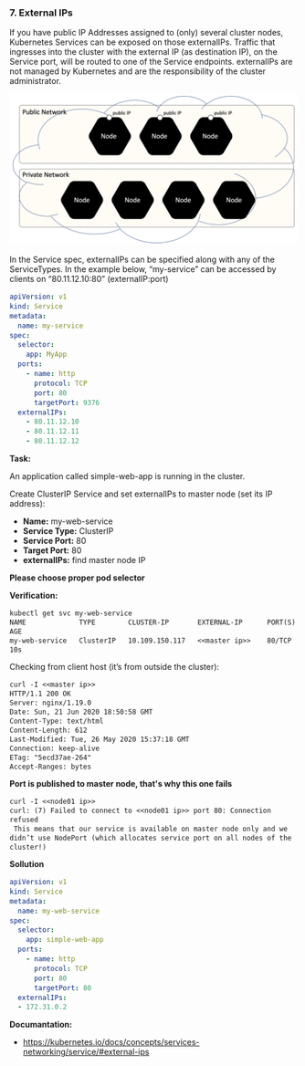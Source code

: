 ### 7. External IPs
If you have public IP Addresses assigned to (only) several cluster nodes, Kubernetes Services can be exposed on those externalIPs. Traffic that ingresses into the cluster with the external IP (as destination IP), on the Service port, will be routed to one of the Service endpoints. externalIPs are not managed by Kubernetes and are the responsibility of the cluster administrator.


![External IP](img/8-1.png)


In the Service spec, externalIPs can be specified along with any of the ServiceTypes. In the example below, “my-service” can be accessed by clients on “80.11.12.10:80” (externalIP:port)

```yaml
apiVersion: v1
kind: Service
metadata:
  name: my-service
spec:
  selector:
    app: MyApp
  ports:
    - name: http
      protocol: TCP
      port: 80
      targetPort: 9376
  externalIPs:
    - 80.11.12.10
    - 80.11.12.11
    - 80.11.12.12
```

**Task:**

An application called simple-web-app is running in the cluster.

Create ClusterIP Service and set externalIPs to master node (set its IP address):

- **Name:** my-web-service
- **Service Type:** ClusterIP
- **Service Port:** 80
- **Target Port:** 80
- **externalIPs:** find master node IP
 
**Please choose proper pod selector**

**Verification:**
```shell
kubectl get svc my-web-service
NAME             TYPE        CLUSTER-IP       EXTERNAL-IP      PORT(S)   AGE
my-web-service   ClusterIP   10.109.150.117   <<master ip>>    80/TCP    10s
```

Checking from client host (it’s from outside the cluster):

```shell
curl -I <<master ip>>
HTTP/1.1 200 OK
Server: nginx/1.19.0
Date: Sun, 21 Jun 2020 18:50:58 GMT
Content-Type: text/html
Content-Length: 612
Last-Modified: Tue, 26 May 2020 15:37:18 GMT
Connection: keep-alive
ETag: "5ecd37ae-264"
Accept-Ranges: bytes
```

**Port is published to master node, that's why this one fails**

```shell
curl -I <<node01 ip>>
curl: (7) Failed to connect to <<node01 ip>> port 80: Connection refused
 This means that our service is available on master node only and we didn’t use NodePort (which allocates service port on all nodes of the cluster!)
```

**Sollution**

```yaml
apiVersion: v1
kind: Service
metadata:
  name: my-web-service
spec:
  selector:
    app: simple-web-app
  ports:
    - name: http
      protocol: TCP
      port: 80
      targetPort: 80
  externalIPs:
  - 172.31.0.2
```

**Documantation:**

- https://kubernetes.io/docs/concepts/services-networking/service/#external-ips
